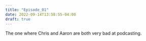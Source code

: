 ```yaml
---
title: "Episode_01"
date: 2022-09-14T13:58:55-04:00
draft: true
---
```


The one where Chris and Aaron are both very bad at podcasting.
